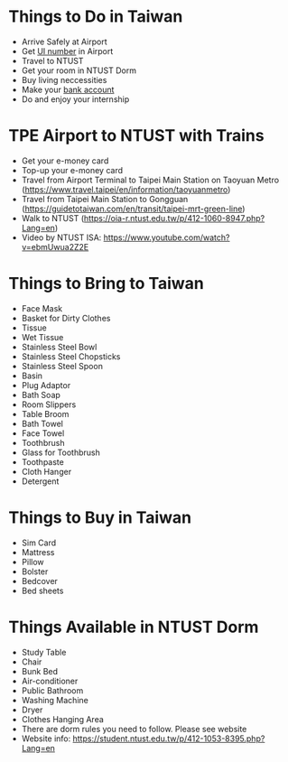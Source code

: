 # Things to Do in Taiwan

- Arrive Safely at Airport
- Get [UI number](https://egate.immigration.gov.tw/NIA_OnlineApply_inter/foreignApply/foreignApplyForm.action) in Airport
- Travel to NTUST
- Get your room in NTUST Dorm
- Buy living neccessities
- Make your [bank account](https://www.post.gov.tw/post/internet/U_english2/index.jsp?ID=3515010102)
- Do and enjoy your internship

# TPE Airport to NTUST with Trains

- Get your e-money card
- Top-up your e-money card
- Travel from Airport Terminal to Taipei Main Station on Taoyuan Metro (https://www.travel.taipei/en/information/taoyuanmetro)
- Travel from Taipei Main Station to Gongguan (https://guidetotaiwan.com/en/transit/taipei-mrt-green-line)
- Walk to NTUST (https://oia-r.ntust.edu.tw/p/412-1060-8947.php?Lang=en)
- Video by NTUST ISA: https://www.youtube.com/watch?v=ebmUwua2Z2E

# Things to Bring to Taiwan

- Face Mask
- Basket for Dirty Clothes
- Tissue
- Wet Tissue
- Stainless Steel Bowl
- Stainless Steel Chopsticks
- Stainless Steel Spoon
- Basin
- Plug Adaptor
- Bath Soap
- Room Slippers
- Table Broom
- Bath Towel
- Face Towel
- Toothbrush
- Glass for Toothbrush
- Toothpaste
- Cloth Hanger
- Detergent

# Things to Buy in Taiwan

- Sim Card
- Mattress
- Pillow
- Bolster
- Bedcover
- Bed sheets

# Things Available in NTUST Dorm

- Study Table
- Chair
- Bunk Bed
- Air-conditioner
- Public Bathroom
- Washing Machine
- Dryer
- Clothes Hanging Area
- There are dorm rules you need to follow. Please see website
- Website info: https://student.ntust.edu.tw/p/412-1053-8395.php?Lang=en
